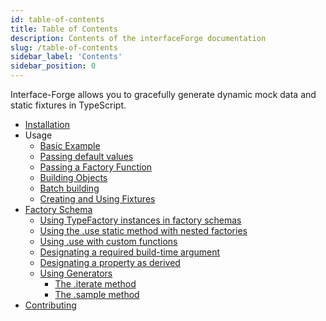 ```yaml
---
id: table-of-contents
title: Table of Contents
description: Contents of the interfaceForge documentation
slug: /table-of-contents
sidebar_label: 'Contents'
sidebar_position: 0
---
```


Interface-Forge allows you to gracefully generate dynamic mock data and static fixtures in TypeScript.

-   [Installation](./1-installation.md)
-   Usage
    -   [Basic Example](./2-Usage/1-basic-example.md)
    -   [Passing default values](./2-Usage/2-passing-default-values.md)
    -   [Passing a Factory Function](./2-Usage/3-passing-a-factory-function.md)
    -   [Building Objects](./2-Usage/4-building-objects.md)
    -   [Batch building](./2-Usage/5-batch-building.md)
    -   [Creating and Using Fixtures](./2-Usage/6-creating-and-using-fixtures.md)
-   [Factory Schema](./3-Schema/0-factory-schema.md)
    -   [Using TypeFactory instances in factory schemas](./3-Schema/1-using-factories-in-factory-schema.md)
    -   [Using the .use static method with nested factories](./3-Schema/2-using-use-with-nested-factories.md)
    -   [Using .use with custom functions](./3-Schema/3-using-use-with-custom-functions.md)
    -   [Designating a required build-time argument](./3-Schema/4-designating-a-required-build-time-argument.md)
    -   [Designating a property as derived](./3-Schema/5-designating-a-property-as-derived.md)
    -   [Using Generators](./3-Schema/6-using-generators.md)
        -   [The .iterate method](./3-Schema/6-using-generators.md#the-iterate-method)
        -   [The .sample method](./3-Schema/6-using-generators.md#the-sample-method)
-   [Contributing](./4-contributing.md)
